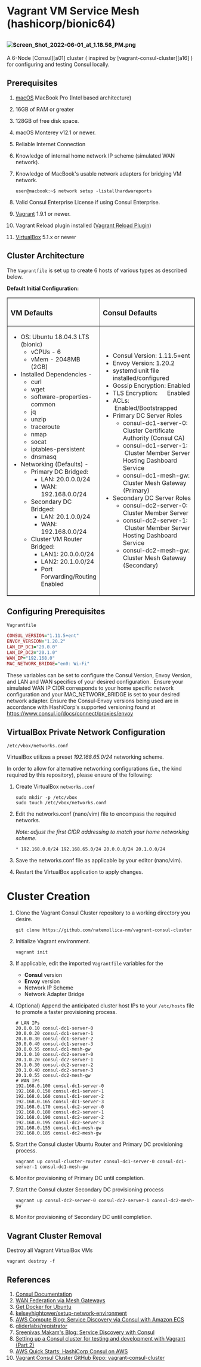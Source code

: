 # Vagrant VM Service Mesh (hashicorp/bionic64)
<h2>
  <img style="font-family: -apple-system, BlinkMacSystemFont, 'Segoe UI', Helvetica, Arial, sans-serif; font-size: 15px;" src="https://mktg-content-api-hashicorp.vercel.app/api/assets?product=consul&version=refs%2Fheads%2Fstable-website&asset=website%2Fpublic%2F%2Fimg%2Fwan-federation-connectivity-mesh-gateways.png&width=2048&height=2403" alt="Screen_Shot_2022-06-01_at_1.18.56_PM.png">
</h2>
A 6-Node [Consul][a01] cluster ( inspired by [vagrant-consul-cluster][a16] ) for configuring and testing Consul locally.

## Prerequisites

1. [macOS][a15] MacBook Pro (Intel based architecture)
2. 16GB of RAM or greater
3. 128GB of free disk space.
4. macOS Monterey v12.1 or newer.
5. Reliable Internet Connection
6. Knowledge of internal home network IP scheme (simulated WAN network).
7. Knowledge of MacBook's usable network adapters for bridging VM network.

   ```console
   user@macbook:~$ network setup -listallhardwareports
   ```
9. Valid Consul Enterprise License if using Consul Enterprise.
10. [Vagrant][a13] 1.9.1 or newer.
11. Vagrant Reload plugin installed ([Vagrant Reload Plugin][a17])
12. [VirtualBox][a14] 5.1.x or newer

## Cluster Architecture
The `Vagrantfile` is set up to create 6 hosts of various types as described below.

<strong>Default Initial Configuration:</strong>
</h2>
<table style="border-collapse: collapse; width: 100%;" border="1">
  <tbody>
    <tr>
      <td style="width: 43.2858%;">
        <h3 class="wysiwyg-text-align-center">VM Defaults</h3>
      </td>
      <td style="width: 56.7142%;">
        <h3 class="wysiwyg-text-align-center">Consul Defaults</h3>
      </td>
    </tr>
    <tr>
      <td style="width: 43.2858%;">
        <ul>
          <li>
            OS: Ubuntu 18.04.3 LTS (bionic)
            <ul>
              <li>vCPUs - 6</li>
              <li>vMem - 2048MB (2GB)</li>
            </ul>
          </li>
          <li>
            Installed Dependencies -
            <ul>
              <li>curl</li>
              <li>wget</li>
              <li>software-properties-common</li>
              <li>jq</li>
              <li>unzip</li>
              <li>traceroute</li>
              <li>nmap</li>
              <li>socat</li>
              <li>iptables-persistent</li>
              <li>dnsmasq</li>
            </ul>
          </li>
          <li>
            Networking (Defaults) -
            <ul>
              <li>
                Primary DC Bridged:
                <ul>
                  <li>LAN: 20.0.0.0/24</li>
                  <li>WAN: 192.168.0.0/24</li>
                </ul>
              </li>
              <li>
                Secondary DC Bridged:
                <ul>
                  <li>LAN: 20.1.0.0/24</li>
                  <li>WAN: 192.168.0.0/24</li>
                </ul>
              </li>
              <li>
                Cluster VM Router Bridged:
                <ul>
                  <li>LAN1: 20.0.0.0/24</li>
                  <li>LAN2: 20.1.0.0/24</li>
                  <li>Port Forwarding/Routing Enabled</li>
                </ul>
              </li>
            </ul>
          </li>
        </ul>
      </td>
      <td style="width: 56.7142%;">
        <ul>
          <li>Consul Version: 1.11.5+ent</li>
          <li>Envoy Version: 1.20.2</li>
          <li>systemd unit file installed/configured</li>
          <li>Gossip Encryption: Enabled</li>
          <li>TLS Encryption:&nbsp; &nbsp; &nbsp; Enabled</li>
          <li>
            ACLs:&nbsp; &nbsp; &nbsp; &nbsp; &nbsp; &nbsp; &nbsp; &nbsp;
            &nbsp; &nbsp; &nbsp; &nbsp;Enabled/Bootstrapped
          </li>
          <li>
            Primary DC Server Roles
            <ul>
              <li>
                consul-dc1-server-0:&nbsp; Cluster Certificate Authority
                (Consul CA)
              </li>
              <li>
                consul-dc1-server-1:&nbsp; &nbsp;Cluster Member Server
                Hosting Dashboard Service
              </li>
              <li>consul-dc1-mesh-gw: Cluster Mesh Gateway (Primary)</li>
            </ul>
          </li>
          <li>
            Secondary DC Server Roles
            <ul>
              <li>consul-dc2-server-0:&nbsp; Cluster Member Server</li>
              <li>
                consul-dc2-server-1:&nbsp; &nbsp;Cluster Member Server
                Hosting Dashboard Service
              </li>
              <li>consul-dc2-mesh-gw: Cluster Mesh Gateway (Secondary)</li>
            </ul>
          </li>
        </ul>
      </td>
    </tr>
  </tbody>
</table>


## Configuring Prerequisites
```Vagrantfile```
```ruby
CONSUL_VERSION="1.11.5+ent"
ENVOY_VERSION="1.20.2"
LAN_IP_DC1="20.0.0"
LAN_IP_DC2="20.1.0"
WAN_IP="192.168.0"
MAC_NETWORK_BRIDGE="en0: Wi-Fi"
```
These variables can be set to configure the Consul Version, Envoy Version, and LAN and WAN specifics of your desired configuration.
 Ensure your simulated WAN IP CIDR corresponds to your home specific network configuration and your MAC_NETWORK_BRIDGE is set to 
your desired network adapter.
Ensure the Consul-Envoy versions being used are in accordance with HashiCorp's supported versioning found 
at https://www.consul.io/docs/connect/proxies/envoy

## VirtualBox Private Network Configuration
```/etc/vbox/networks.conf```

VirtualBox utilizes a preset *192.168.65.0/24* networking scheme.

In order to allow for alternative networking configurations (i.e., the kind required by this repository), please ensure of the following:

1. Create VirtualBox ```networks.conf```
   ```console
   sudo mkdir -p /etc/vbox
   sudo touch /etc/vbox/networks.conf
   ```

2. Edit the networks.conf (nano/vim) file to encompass the required networks. 
   
    *Note: adjust the first CIDR addressing to match your home networking scheme.*
   ```vim
   * 192.168.0.0/24 192.168.65.0/24 20.0.0.0/24 20.1.0.0/24
   ```
3. Save the networks.conf file as applicable by your editor (nano/vim).
4. Restart the VirtualBox application to apply changes.

# Cluster Creation

1. Clone the Vagrant Consul Cluster repository to a working directory you desire.
 
   ```console
   git clone https://github.com/natemollica-nm/vagrant-consul-cluster
   ```


2. Initialize Vagrant environment.

   ```console
   vagrant init
   ```


4. If applicable, edit the imported ```Vagrantfile``` variables for the 
   * **Consul** version
   * **Envoy** version
   * Network IP Scheme
   * Network Adapter Bridge

5. (Optional) Append the anticipated cluster host IPs to your ```/etc/hosts``` file to promote a faster provisioning process.

   ```console
   # LAN IPs
   20.0.0.10 consul-dc1-server-0
   20.0.0.20 consul-dc1-server-1
   20.0.0.30 consul-dc1-server-2
   20.0.0.40 consul-dc1-server-3
   20.0.0.55 consul-dc1-mesh-gw
   20.1.0.10 consul-dc2-server-0
   20.1.0.20 consul-dc2-server-1
   20.1.0.30 consul-dc2-server-2
   20.1.0.40 consul-dc2-server-3
   20.1.0.55 consul-dc2-mesh-gw
   # WAN IPs
   192.168.0.100 consul-dc1-server-0
   192.168.0.150 consul-dc1-server-1
   192.168.0.160 consul-dc1-server-2
   192.168.0.165 consul-dc1-server-3
   192.168.0.170 consul-dc2-server-0
   192.168.0.180 consul-dc2-server-1
   192.168.0.190 consul-dc2-server-2
   192.168.0.195 consul-dc2-server-3
   192.168.0.155 consul-dc1-mesh-gw
   192.168.0.185 consul-dc2-mesh-gw
   ```

7. Start the Consul cluster Ubuntu Router and Primary DC provisioning process.

   ```console
   vagrant up consul-cluster-router consul-dc1-server-0 consul-dc1-server-1 consul-dc1-mesh-gw
   ```

6. Monitor provisioning of Primary DC until completion.

7. Start the Consul cluster Secondary DC provisioning process

   ```console
   vagrant up consul-dc2-server-0 consul-dc2-server-1 consul-dc2-mesh-gw
   ```

8. Monitor provisioning of Secondary DC until completion.

## Vagrant Cluster Removal

Destroy all Vagrant VirtualBox VMs

   ```console
   vagrant destroy -f
   ```

## References

1. [Consul Documentation][a01]
1. [WAN Federation via Mesh Gateways][a02]
1. [Get Docker for Ubuntu][a03]
1. [kelseyhightower/setup-network-environment][a04]
1. [AWS Compute Blog: Service Discovery via Consul with Amazon ECS][a05]
1. [gliderlabs/registrator][a06]
1. [Sreenivas Makam's Blog: Service Discovery with Consul][a07]
1. [Setting up a Consul cluster for testing and development with Vagrant (Part 2)][a16]
1. [AWS Quick Starts: HashiCorp Consul on AWS][a15]
1. [Vagrant Consul Cluster GitHub Repo: vagrant-consul-cluster][a16]

[a01]: https://www.consul.io/
[a02]: https://www.consul.io/docs/connect/gateways/mesh-gateway/wan-federation-via-mesh-gateways
[a03]: https://docs.docker.com/engine/installation/linux/ubuntu/
[a04]: https://github.com/kelseyhightower/setup-network-environment
[a05]: https://aws.amazon.com/blogs/compute/service-discovery-via-consul-with-amazon-ecs/
[a06]: http://gliderlabs.com/registrator/latest/
[a07]: https://sreeninet.wordpress.com/2016/04/17/service-discovery-with-consul/
[a08]: https://www.consul.io/docs/guides/bootstrapping.html
[a09]: https://www.consul.io/docs/agent/options.html#_join
[a10]: https://www.oreilly.com/ideas/an-introduction-to-immutable-infrastructure
[a12]: https://brew.sh/
[a13]: https://www.vagrantup.com/
[a14]: https://www.virtualbox.org/
[a15]: https://aws.amazon.com/quickstart/architecture/consul/
[a16]: http://www.andyfrench.info/2015/08/setting-up-consul-cluster-for-testing_15.html
[a15]: https://www.apple.com/macos/monterey/
[a16]: https://github.com/infrastructure-as-code/vagrant-consul-cluster
[a17]: https://github.com/aidanns/vagrant-reload